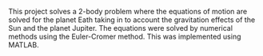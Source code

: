 This project solves a 2-body problem where the equations of motion are solved for the planet Eath taking in to account the gravitation effects of the Sun and the planet Jupiter. The equations were solved by numerical methods using the Euler-Cromer method. This was implemented using MATLAB.
